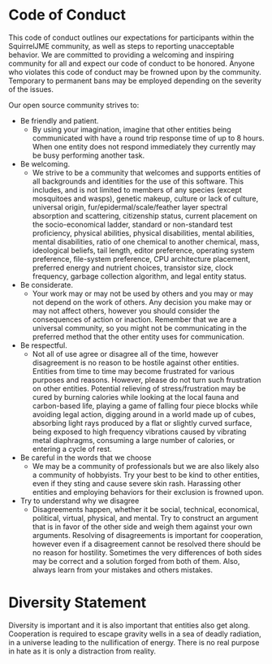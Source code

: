 # Code of Conduct

This code of conduct outlines our expectations for participants within the
SquirrelJME community, as well as steps to reporting unacceptable behavior.
We are committed to providing a welcoming and inspiring community for all and
expect our code of conduct to be honored. Anyone who violates this code of
conduct may be frowned upon by the community. Temporary to permanent bans may
be employed depending on the severity of the issues.

Our open source community strives to:

 * Be friendly and patient.
   * By using your imagination, imagine that other entities being communicated
     with have a round trip response time of up to 8 hours. When one entity
     does not respond immediately they currently may be busy performing another
     task.
 * Be welcoming.
   * We strive to be a community that welcomes and supports entities of all
     backgrounds and identities for the use of this software. This includes,
     and is not limited to members of any species (except mosquitoes and
     wasps), genetic makeup, culture or lack of culture, universal origin,
     fur/epidermal/scale/feather layer spectral absorption and scattering,
     citizenship status, current placement on the socio-economical ladder,
     standard or non-standard test proficiency, physical abilities, physical
     disabilities, mental abilities, mental disabilities, ratio of one chemical
     to another chemical, mass, ideological beliefs, tail length, editor
     preference, operating system preference, file-system preference, CPU
     architecture placement, preferred energy and nutrient choices,
     transistor size, clock frequency, garbage collection algorithm, and legal
     entity status.
 * Be considerate.
   * Your work may or may not be used by others and you may or may not depend
     on the work of others. Any decision you make may or may not affect others,
     however you should consider the consequences of action or inaction.
     Remember that we are a universal community, so you might not be
     communicating in the preferred method that the other entity uses for
     communication.
 * Be respectful.
   * Not all of use agree or disagree all of the time, however disagreement is
     no reason to be hostile against other entities. Entities from time to time
     may become frustrated for various purposes and reasons. However, please
     do not turn such frustration on other entities. Potential relieving of
     stress/frustration may be cured by burning calories while looking at the
     local fauna and carbon-based life, playing a game of falling four piece
     blocks while avoiding legal action, digging around in a world made up of
     cubes, absorbing light rays produced by a flat or slightly curved surface,
     being exposed to high frequency vibrations caused by vibrating metal
     diaphragms, consuming a large number of calories, or entering a cycle of
     rest.
 * Be careful in the words that we choose
   * We may be a community of professionals but we are also likely also a
     community of hobbyists. Try your best to be kind to other entities, even
     if they sting and cause severe skin rash. Harassing other entities and
     employing behaviors for their exclusion is frowned upon.
 * Try to understand why we disagree
   * Disagreements happen, whether it be social, technical, economical,
     political, virtual, physical, and mental. Try to construct an argument
     that is in favor of the other side and weigh them against your own
     arguments. Resolving of disagreements is important for cooperation,
     however even if a disagreement cannot be resolved there should be no
     reason for hostility. Sometimes the very differences of both sides may be
     correct and a solution forged from both of them. Also, always learn from
     your mistakes and others mistakes.

# Diversity Statement

Diversity is important and it is also important that entities also get along.
Cooperation is required to escape gravity wells in a sea of deadly radiation,
in a universe leading to the nullification of energy. There is no real purpose
in hate as it is only a distraction from reality.

